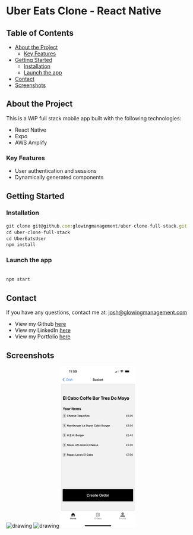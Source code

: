 <h1>Uber Eats Clone - React Native</h1>

<h2> Table of Contents </h2>

- [About the Project](#about-the-project)
  - [Key Features](#key-features)
- [Getting Started](#getting-started)
  - [Installation](#installation)
  - [Launch the app](#launch-the-app)
- [Contact](#contact)
- [Screenshots](#screenshots)

## About the Project

This is a WIP full stack mobile app built with the following technologies:

- React Native
- Expo
- AWS Amplify

### Key Features

- User authentication and sessions
- Dynamically generated components

## Getting Started

### Installation

```javascript
git clone git@github.com:glowingmanagement/uber-clone-full-stack.git
cd uber-clone-full-stack
cd UberEatsUser
npm install
```

### Launch the app

```javascript

npm start

```

## Contact

If you have any questions, contact me at: josh@glowingmanagement.com

- View my Github [here](https://www.github.com/glowingmanagement)
- View my LinkedIn [here](https://www.linkedin.com/in/joshholmes22)
- View my Portfolio [here](https://glowingmanagement.github.io/my-portfolio/)

## Screenshots

<img src="./Screenshots/Home.PNG" alt="drawing" width="200"/>
<img src="./Screenshots/Restaurant.PNG" alt="drawing" width="200"/>
<img src="./Screenshots/Order.PNG" alt="drawing" width="200"/>
